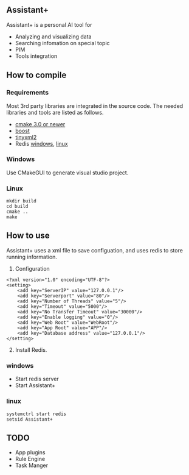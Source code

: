 Assistant+
----
Assistant+ is a personal AI tool for 

* Analyzing and visualizing data
* Searching infomation on special topic
* PIM
* Tools integration
## How to compile

### Requirements
Most 3rd party libraries are integrated in the source code. The needed libraries and tools are listed as follows. 

* [cmake 3.0 or newer](http://www.cmake.org)
* [boost](http://www.boost.org)
* [tinyxml2](http://www.grinninglizard.com/tinyxml2/)
* Redis  [windows](https://github.com/ServiceStack/redis-windows),  [linux](https://redis.io)
### Windows
Use CMakeGUI to generate visual studio project.

### Linux

```
mkdir build
cd build
cmake ..
make
```


## How to use

Assistant+ uses a xml file to save configuation, and uses redis to store running information.

1. Configuration
```
<?xml version="1.0" encoding="UTF-8"?>
<setting>
    <add key="ServerIP" value="127.0.0.1"/>
    <add key="Serverport" value="80"/>
    <add key="Number of Threads" value="5"/>
    <add key="Timeout" value="5000"/>
    <add key="No Transfer Timeout" value="30000"/>
    <add key="Enable logging" value="0"/>
    <add key="Web Root" value="WebRoot"/>
    <add key="App Root" value="APP"/>
    <add key="Database address" value="127.0.0.1"/>
</setting>
```

2. Install Redis.

### windows

* Start redis server
* Start Assistant+


### linux

```
systemctrl start redis
setsid Assistant+
```

## TODO
* App plugins
* Rule Engine
* Task Manger

